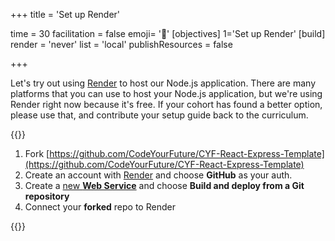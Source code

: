 +++
title = 'Set up Render'

time = 30
facilitation = false
emoji= '🧰'
[objectives]
    1='Set up Render'
[build]
  render = 'never'
  list = 'local'
  publishResources = false

+++

Let's try out using [Render](https://render.com/) to host our Node.js application. There are many platforms that you can use to host your Node.js application, but we're using Render right now because it's free. If your cohort has found a better option, please use that, and contribute your setup guide back to the curriculum.

{{<note type="activity" title="Set up Render">}}

1. Fork [https://github.com/CodeYourFuture/CYF-React-Express-Template](https://github.com/CodeYourFuture/CYF-React-Express-Template)
1. Create an account with [Render](https://render.com/register) and choose **GitHub** as your auth.
1. Create a [new **Web Service**](https://dashboard.render.com/create?type=web) and choose **Build and deploy from a Git repository**
1. Connect your **forked** repo to Render

{{</note>}}
